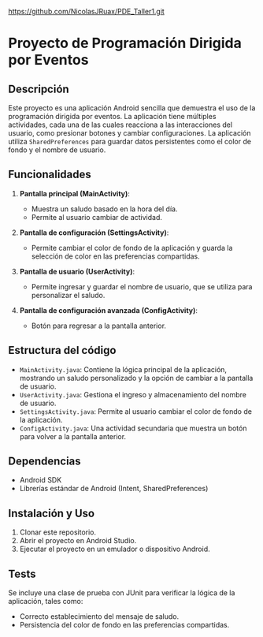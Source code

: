 https://github.com/NicolasJRuax/PDE_Taller1.git


# Proyecto de Programación Dirigida por Eventos

## Descripción

Este proyecto es una aplicación Android sencilla que demuestra el uso de la programación dirigida por eventos. La aplicación tiene múltiples actividades, cada una de las cuales reacciona a las interacciones del usuario, como presionar botones y cambiar configuraciones. La aplicación utiliza `SharedPreferences` para guardar datos persistentes como el color de fondo y el nombre de usuario.

## Funcionalidades

1. **Pantalla principal (MainActivity)**:
    - Muestra un saludo basado en la hora del día.
    - Permite al usuario cambiar de actividad.

2. **Pantalla de configuración (SettingsActivity)**:
    - Permite cambiar el color de fondo de la aplicación y guarda la selección de color en las preferencias compartidas.

3. **Pantalla de usuario (UserActivity)**:
    - Permite ingresar y guardar el nombre de usuario, que se utiliza para personalizar el saludo.

4. **Pantalla de configuración avanzada (ConfigActivity)**:
    - Botón para regresar a la pantalla anterior.

## Estructura del código

- `MainActivity.java`: Contiene la lógica principal de la aplicación, mostrando un saludo personalizado y la opción de cambiar a la pantalla de usuario.
- `UserActivity.java`: Gestiona el ingreso y almacenamiento del nombre de usuario.
- `SettingsActivity.java`: Permite al usuario cambiar el color de fondo de la aplicación.
- `ConfigActivity.java`: Una actividad secundaria que muestra un botón para volver a la pantalla anterior.

## Dependencias

- Android SDK
- Librerías estándar de Android (Intent, SharedPreferences)

## Instalación y Uso

1. Clonar este repositorio.
2. Abrir el proyecto en Android Studio.
3. Ejecutar el proyecto en un emulador o dispositivo Android.

## Tests

Se incluye una clase de prueba con JUnit para verificar la lógica de la aplicación, tales como:
- Correcto establecimiento del mensaje de saludo.
- Persistencia del color de fondo en las preferencias compartidas.

